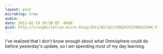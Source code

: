 ```yaml
---
layout: post
microblog: true
audio: 
date: 2011-02-18 10:50:07 -0500
guid: http://craigmcclellan.micro.blog/2011/02/18/t38626321596821504.html
---
```

I've realized that I don't know enough about what Omnisphere could do before yesterday's update, so I am spending most of my day learning.
